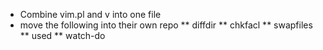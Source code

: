 * Combine vim.pl and v into one file
* move the following into their own repo
** diffdir
** chkfacl
** swapfiles
** used
** watch-do
